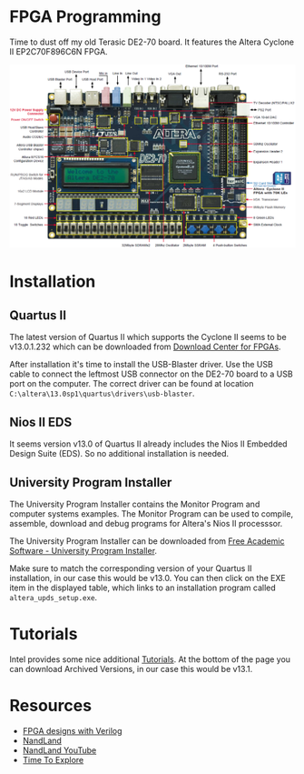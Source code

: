 # FPGA Programming

Time to dust off my old Terasic DE2-70 board. It features the Altera Cyclone II EP2C70F896C6N FPGA.

![DE2-70](https://github.com/n0123maker/n0123maker.github.io/blob/master/images/de2-70.png)

# Installation

## Quartus II
The latest version of Quartus II which supports the Cyclone II seems to be v13.0.1.232 which can be downloaded from [Download Center for FPGAs](https://fpgasoftware.intel.com/13.0sp1/).

After installation it's time to install the USB-Blaster driver. Use the USB cable to connect the leftmost USB
connector on the DE2-70 board to a USB port on the computer. The correct driver can be found at location ```C:\altera\13.0sp1\quartus\drivers\usb-blaster```.

## Nios II EDS
It seems version v13.0 of Quartus II already includes the Nios II Embedded Design Suite (EDS). So no additional installation is needed.

## University Program Installer
The University Program Installer contains the Monitor Program and computer systems examples. The Monitor Program can be used to compile, assemble, download and debug programs for Altera's Nios II processsor. 

The University Program Installer can be downloaded from [Free Academic Software - University Program Installer](https://www.intel.com/content/www/us/en/programmable/support/training/university/materials-software.html).

Make sure to match the corresponding version of your Quartus II installation, in our case this would be v13.0. You can then click on the EXE item in the displayed table, which links to an installation program called ```altera_upds_setup.exe```.

# Tutorials
Intel provides some nice additional [Tutorials](https://software.intel.com/en-us/fpga-academic/learn/tutorials). At the bottom of the page you can download Archived Versions, in our case this would be v13.1.

# Resources
* [FPGA designs with Verilog](https://verilogguide.readthedocs.io/en/latest)
* [NandLand](https://www.nandland.com)
* [NandLand YouTube](https://www.youtube.com/nandland)
* [Time To Explore](https://timetoexplore.net)
